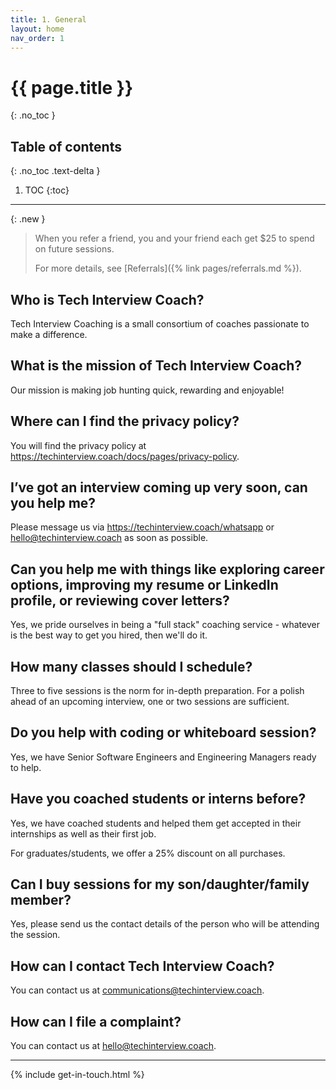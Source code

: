 ```yaml
---
title: 1. General
layout: home
nav_order: 1
---
```


# {{ page.title }}
{: .no_toc }

## Table of contents
{: .no_toc .text-delta }

1. TOC
{:toc}

---

{: .new }
> When you refer a friend, you and your friend each get $25 to spend on future sessions.
>
> For more details, see [Referrals]({% link pages/referrals.md %}).

## Who is Tech Interview Coach?

Tech Interview Coaching is a small consortium of coaches passionate to make a difference.

## What is the mission of Tech Interview Coach?

Our mission is making job hunting quick, rewarding and enjoyable!

## Where can I find the privacy policy?

You will find the privacy policy at <https://techinterview.coach/docs/pages/privacy-policy>.

## I’ve got an interview coming up very soon, can you help me?
Please message us via <https://techinterview.coach/whatsapp> or <hello@techinterview.coach> as soon as possible.

## Can you help me with things like exploring career options, improving my resume or LinkedIn profile, or reviewing cover letters?
Yes, we pride ourselves in being a "full stack" coaching service - whatever is the best way to get you hired, then we'll do it.

## How many classes should I schedule?
Three to five sessions is the norm for in-depth preparation. For a polish ahead of an upcoming interview, one or two sessions are sufficient.
 
## Do you help with coding or whiteboard session?
Yes, we have Senior Software Engineers and Engineering Managers ready to help.

## Have you coached students or interns before?
Yes, we have coached students and helped them get accepted in their internships as well as their first job.

For graduates/students, we offer a 25% discount on all purchases.

## Can I buy sessions for my son/daughter/family member?
Yes, please send us the contact details of the person who will be attending the session.

## How can I contact Tech Interview Coach?

You can contact us at <communications@techinterview.coach>.

## How can I file a complaint?

You can contact us at <hello@techinterview.coach>.

---

{% include get-in-touch.html %}
